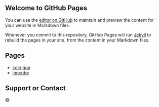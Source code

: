 ## Welcome to GitHub Pages

You can use the [editor on GitHub](https://github.com/gakkiloves/landpage/edit/gh-pages/index.md) to maintain and preview the content for your website in Markdown files.

Whenever you commit to this repository, GitHub Pages will run [Jekyll](https://jekyllrb.com/) to rebuild the pages in your site, from the content in your Markdown files.

## Pages

- [coin gua](/coingua/dist/index.html)
- [inncube](/inncube/dist/index.html)

## Support or Contact
😄

